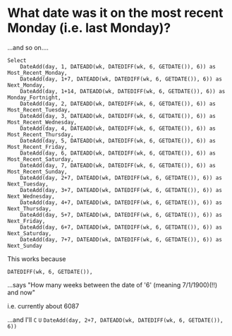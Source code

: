 ﻿# What date was it on the most recent Monday (i.e. last Monday)?

...and so on....

	Select
		DateAdd(day, 1, DATEADD(wk, DATEDIFF(wk, 6, GETDATE()), 6)) as Most_Recent_Monday,
		DateAdd(day, 1+7, DATEADD(wk, DATEDIFF(wk, 6, GETDATE()), 6)) as Next_Monday,
		DateAdd(day, 1+14, DATEADD(wk, DATEDIFF(wk, 6, GETDATE()), 6)) as Monday_Fortnight,
		DateAdd(day, 2, DATEADD(wk, DATEDIFF(wk, 6, GETDATE()), 6)) as Most_Recent_Tuesday,
		DateAdd(day, 3, DATEADD(wk, DATEDIFF(wk, 6, GETDATE()), 6)) as Most_Recent_Wednesday,
		DateAdd(day, 4, DATEADD(wk, DATEDIFF(wk, 6, GETDATE()), 6)) as Most_Recent_Thursday,
		DateAdd(day, 5, DATEADD(wk, DATEDIFF(wk, 6, GETDATE()), 6)) as Most_Recent_Friday,
		DateAdd(day, 6, DATEADD(wk, DATEDIFF(wk, 6, GETDATE()), 6)) as Most_Recent_Saturday,
		DateAdd(day, 7, DATEADD(wk, DATEDIFF(wk, 6, GETDATE()), 6)) as Most_Recent_Sunday,
		DateAdd(day, 2+7, DATEADD(wk, DATEDIFF(wk, 6, GETDATE()), 6)) as Next_Tuesday,
		DateAdd(day, 3+7, DATEADD(wk, DATEDIFF(wk, 6, GETDATE()), 6)) as Next_Wednesday,
		DateAdd(day, 4+7, DATEADD(wk, DATEDIFF(wk, 6, GETDATE()), 6)) as Next_Thursday,
		DateAdd(day, 5+7, DATEADD(wk, DATEDIFF(wk, 6, GETDATE()), 6)) as Next_Friday,
		DateAdd(day, 6+7, DATEADD(wk, DATEDIFF(wk, 6, GETDATE()), 6)) as Next_Saturday,
		DateAdd(day, 7+7, DATEADD(wk, DATEDIFF(wk, 6, GETDATE()), 6)) as Next_Sunday

This works because

    DATEDIFF(wk, 6, GETDATE()),

...says "How many weeks between the date of '6' (meaning 7/1/1900)(!!) and now"

i.e. currently about 6087

...and I'll `C` `U` `DateAdd(day, 2+7, DATEADD(wk, DATEDIFF(wk, 6, GETDATE()), 6))`
